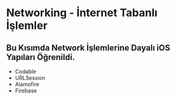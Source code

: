 # Networking - İnternet Tabanlı İşlemler

## Bu Kısımda Network İşlemlerine Dayalı iOS Yapıları Öğrenildi.

- Codable
- URLSession
- Alamofire
- Firebase
 
